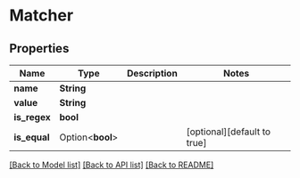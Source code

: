 # Matcher

## Properties

Name | Type | Description | Notes
------------ | ------------- | ------------- | -------------
**name** | **String** |  | 
**value** | **String** |  | 
**is_regex** | **bool** |  | 
**is_equal** | Option<**bool**> |  | [optional][default to true]

[[Back to Model list]](../README.md#documentation-for-models) [[Back to API list]](../README.md#documentation-for-api-endpoints) [[Back to README]](../README.md)


